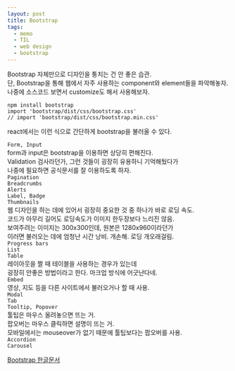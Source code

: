 ```yaml
---
layout: post
title: Bootstrap
tags:
  - memo
  - TIL
  - web design
  - bootstrap
---
```

Bootstrap 자체만으로 디자인을 퉁치는 건 안 좋은 습관.  
단, Bootstrap을 통해 웹에서 자주 사용하는 component와 element들을 파악해놓자.  
나중에 소스코드 보면서 customize도 해서 사용해보자.  

```
npm install bootstrap
import 'bootstrap/dist/css/bootstrap.css'
// import 'bootstrap/dist/css/bootstrap.min.css'
```
react에서는 이런 식으로 간단하게 bootstrap을 불러올 수 있다.  

`Form, Input`  
form과 input은 bootstrap을 이용하면 상당히 편해진다.  
Validation 검사라던가, 그런 것들이 굉장히 유용하니 기억해뒀다가  
나중에 필요하면 공식문서를 잘 이용하도록 하자.  
`Pagination`  
`Breadcrumbs`  
`Alerts`  
`Label, Badge`  
`Thumbnails`  
웹 디자인을 하는 데에 있어서 굉장히 중요한 것 중 하나가 바로 로딩 속도.  
코드가 아무리 길어도 로딩속도가 이미지 한두장보다 느리진 않음.  
보여주려는 이미지는 300x300인데, 원본은 1280x960이라던가  
이러면 불러오는 데에 엄청난 시간 낭비. 개손해. 로딩 개오래걸림.  
`Progress bars`  
`List`  
`Table`  
레이아웃을 짤 때 테이블을 사용하는 경우가 있는데  
굉장히 안좋은 방법이라고 한다. 마크업 방식에 어긋난다네.  
`Embed`  
영상, 지도 등을 다른 사이트에서 불러오거나 할 때 사용.  
`Modal`  
`Tab`  
`Tooltip, Popover`  
툴팁은 마우스 올려놓으면 뜨는 거.   
팝오버는 마우스 클릭하면 설명이 뜨는 거.  
모바일에서는 mouseover가 없기 때문에 툴팁보다는 팝오버를 사용.  
`Accordion`  
`Carousel`  
 
[Bootstrap 한글문서](http://bootstrapk.com/components/)  